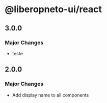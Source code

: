# @liberopneto-ui/react

## 3.0.0

### Major Changes

- teste

## 2.0.0

### Major Changes

- Add display name to all components
